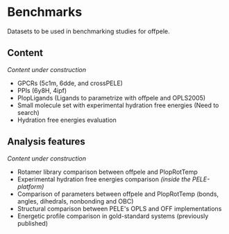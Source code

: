 # Benchmarks
Datasets to be used in benchmarking studies for offpele.

## Content
_Content under construction_
- GPCRs (5c1m, 6dde, and crossPELE)
- PPIs (6y8H, 4ipf)
- PlopLigands (Ligands to parametrize with offpele and OPLS2005) 
- Small molecule set with experimental hydration free energies (Need to search)
- Hydration free energies evaluation


## Analysis features
_Content under construction_


- Rotamer library comparison between offpele and PlopRotTemp
- Experimental hydration free energies comparison _(inside the PELE-platform)_
- Comparison of parameters between offpele and PlopRotTemp (bonds, angles, dihedrals, nonbonding and OBC)
- Structural comparison between PELE's OPLS and OFF implementations
- Energetic profile comparison in gold-standard systems (previously published)
